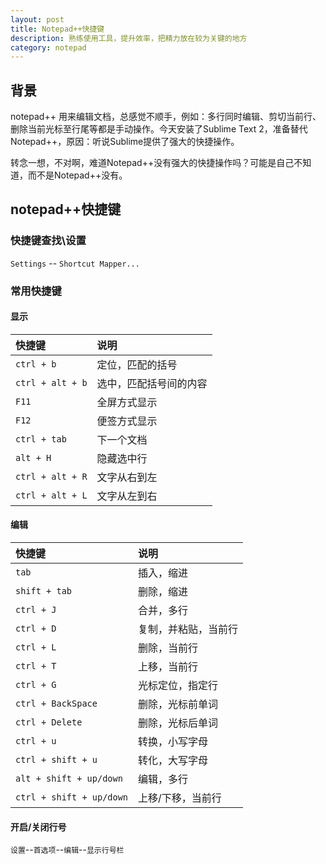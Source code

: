 ```yaml
---
layout: post
title: Notepad++快捷键
description: 熟练使用工具，提升效率，把精力放在较为关键的地方
category: notepad
---
```


## 背景

notepad++ 用来编辑文档，总感觉不顺手，例如：多行同时编辑、剪切当前行、删除当前光标至行尾等都是手动操作。今天安装了Sublime Text 2，准备替代Notepad++，原因：听说Sublime提供了强大的快捷操作。

转念一想，不对啊，难道Notepad++没有强大的快捷操作吗？可能是自己不知道，而不是Notepad++没有。

## notepad++快捷键

### 快捷键查找\设置

`Settings` -- `Shortcut Mapper...`

### 常用快捷键


#### 显示

|快捷键|说明|
|:--|:--|
|`ctrl + b`|定位，匹配的括号|
|`ctrl + alt + b`|选中，匹配括号间的内容|
|`F11`|全屏方式显示|
|`F12`|便签方式显示|
|`ctrl + tab`|下一个文档|
|`alt + H`|隐藏选中行|
|`ctrl + alt + R`|文字从右到左|
|`ctrl + alt + L`|文字从左到右|




#### 编辑


|快捷键|说明|
|:--|:--|
|`tab`|插入，缩进|
|`shift + tab`|删除，缩进|
|`ctrl + J`|合并，多行|
|`ctrl + D`|复制，并粘贴，当前行|
|`ctrl + L`|删除，当前行|
|`ctrl + T`|上移，当前行|
|`ctrl + G`|光标定位，指定行|
|`ctrl + BackSpace`|删除，光标前单词|
|`ctrl + Delete`|删除，光标后单词|
|`ctrl + u`|转换，小写字母|
|`ctrl + shift + u`|转化，大写字母|
|`alt + shift + up/down`|编辑，多行|
|`ctrl + shift + up/down`|上移/下移，当前行|


#### 开启/关闭行号

`设置`--`首选项`--`编辑`--`显示行号栏`



